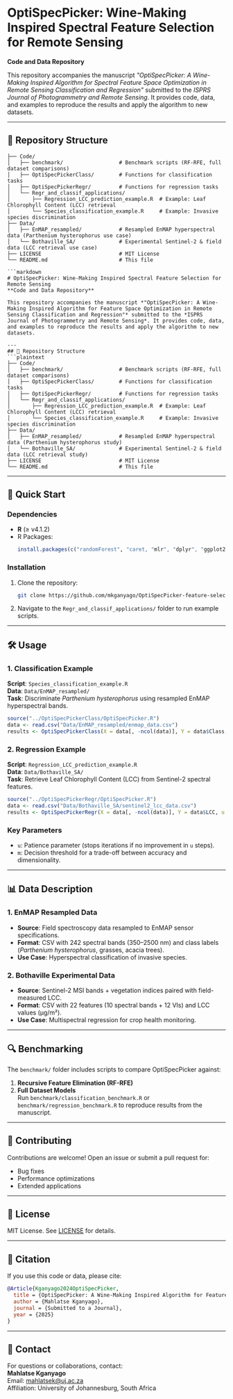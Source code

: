 # OptiSpecPicker: Wine-Making Inspired Spectral Feature Selection for Remote Sensing  
**Code and Data Repository**  

This repository accompanies the manuscript *"OptiSpecPicker: A Wine-Making Inspired Algorithm for Spectral Feature Space Optimization in Remote Sensing Classification and Regression"* submitted to the *ISPRS Journal of Photogrammetry and Remote Sensing*. It provides code, data, and examples to reproduce the results and apply the algorithm to new datasets.  

---
## 📂 Repository Structure  
```plaintext
├── Code/  
│   ├── benchmark/                  # Benchmark scripts (RF-RFE, full dataset comparisons)  
│   ├── OptiSpecPickerClass/        # Functions for classification tasks  
│   ├── OptiSpecPickerRegr/         # Functions for regression tasks  
│   └── Regr_and_classif_applications/  
│       ├── Regression_LCC_prediction_example.R  # Example: Leaf Chlorophyll Content (LCC) retrieval  
│       └── Species_classification_example.R     # Example: Invasive species discrimination  
├── Data/  
│   ├── EnMAP_resampled/            # Resampled EnMAP hyperspectral data (Parthenium hysterophorus use case)  
│   └── Bothaville_SA/              # Experimental Sentinel-2 & field data (LCC retrieval use case)  
├── LICENSE                         # MIT License  
└── README.md                       # This file  
 
```markdown
# OptiSpecPicker: Wine-Making Inspired Spectral Feature Selection for Remote Sensing  
**Code and Data Repository**  

This repository accompanies the manuscript *"OptiSpecPicker: A Wine-Making Inspired Algorithm for Feature Space Optimization in Remote Sensing Classification and Regression"* submitted to the *ISPRS Journal of Photogrammetry and Remote Sensing*. It provides code, data, and examples to reproduce the results and apply the algorithm to new datasets.  

---
## 📂 Repository Structure  
```plaintext
├── Code/  
│   ├── benchmark/                  # Benchmark scripts (RF-RFE, full dataset comparisons)  
│   ├── OptiSpecPickerClass/        # Functions for classification tasks  
│   ├── OptiSpecPickerRegr/         # Functions for regression tasks  
│   └── Regr_and_classif_applications/  
│       ├── Regression_LCC_prediction_example.R  # Example: Leaf Chlorophyll Content (LCC) retrieval  
│       └── Species_classification_example.R     # Example: Invasive species discrimination  
├── Data/  
│   ├── EnMAP_resampled/            # Resampled EnMAP hyperspectral data (Parthenium hysterophorus study)  
│   └── Bothaville_SA/              # Experimental Sentinel-2 & field data (LCC retrieval study)  
├── LICENSE                         # MIT License  
└── README.md                       # This file  
```

---
## 🚀 Quick Start  

### **Dependencies**  
- **R** (≥ v4.1.2)  
- R Packages:  
  ```R
  install.packages(c("randomForest", "caret, "mlr", "dplyr", "ggplot2", "FSelectorRcpp"))
  ```

### **Installation**  
1. Clone the repository:  
   ```bash
   git clone https://github.com/mkganyago/OptiSpecPicker-feature-selection.git  
   ```
2. Navigate to the `Regr_and_classif_applications/` folder to run example scripts.  

---

## 🛠️ Usage  

### **1. Classification Example**  
**Script**: `Species_classification_example.R`  
**Data**: `Data/EnMAP_resampled/`  
**Task**: Discriminate *Parthenium hysterophorus* using resampled EnMAP hyperspectral bands.  
```R
source("../OptiSpecPickerClass/OptiSpecPicker.R")  
data <- read.csv("Data/EnMAP_resampled/enmap_data.csv")  
results <- OptiSpecPickerClass(X = data[, -ncol(data)], Y = data$Class, u = 10, m = 0.01)  
```

### **2. Regression Example**  
**Script**: `Regression_LCC_prediction_example.R`  
**Data**: `Data/Bothaville_SA/`  
**Task**: Retrieve Leaf Chlorophyll Content (LCC) from Sentinel-2 spectral features.  
```R
source("../OptiSpecPickerRegr/OptiSpecPicker.R")  
data <- read.csv("Data/Bothaville_SA/sentinel2_lcc_data.csv")  
results <- OptiSpecPickerRegr(X = data[, -ncol(data)], Y = data$LCC, u = 5, m = 0.05)  
```

### **Key Parameters**  
- `u`: Patience parameter (stops iterations if no improvement in `u` steps).  
- `m`: Decision threshold for a trade-off between accuracy and dimensionality.  

---

## 📊 Data Description  

### **1. EnMAP Resampled Data**  
- **Source**: Field spectroscopy data resampled to EnMAP sensor specifications.  
- **Format**: CSV with 242 spectral bands (350–2500 nm) and class labels (*Parthenium hysterophorus*, grasses, acacia trees).  
- **Use Case**: Hyperspectral classification of invasive species.  

### **2. Bothaville Experimental Data**  
- **Source**: Sentinel-2 MSI bands + vegetation indices paired with field-measured LCC.  
- **Format**: CSV with 22 features (10 spectral bands + 12 VIs) and LCC values (μg/m²).  
- **Use Case**: Multispectral regression for crop health monitoring.  

---

## 🔍 Benchmarking  
The `benchmark/` folder includes scripts to compare OptiSpecPicker against:  
1. **Recursive Feature Elimination (RF-RFE)**  
2. **Full Dataset Models**  
Run `benchmark/classification_benchmark.R` or `benchmark/regression_benchmark.R` to reproduce results from the manuscript.  

---

## 🤝 Contributing  
Contributions are welcome! Open an issue or submit a pull request for:  
- Bug fixes  
- Performance optimizations  
- Extended applications

---

## 📜 License  
MIT License. See [LICENSE](LICENSE) for details.  

---

## 📄 Citation  
If you use this code or data, please cite:  
```bibtex
@Article{Kganyago2024OptiSpecPicker,  
  title = {OptiSpecPicker: A Wine-Making Inspired Algorithm for Feature Space Optimization in Remote Sensing Classification and Regression},  
  author = {Mahlatse Kganyago},  
  journal = {Submitted to a Journal},  
  year = {2025}  
}  
```

---

## 📧 Contact  
For questions or collaborations, contact:  
**Mahlatse Kganyago**  
Email: [mahlatsek@uj.ac.za](mailto:mahlatsek@uj.ac.za)  
Affiliation: University of Johannesburg, South Africa  
``` 
